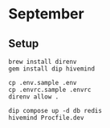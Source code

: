 # September

## Setup

```
brew install direnv
gem install dip hivemind

cp .env.sample .env
cp .envrc.sample .envrc
direnv allow .

dip compose up -d db redis
hivemind Procfile.dev
```
